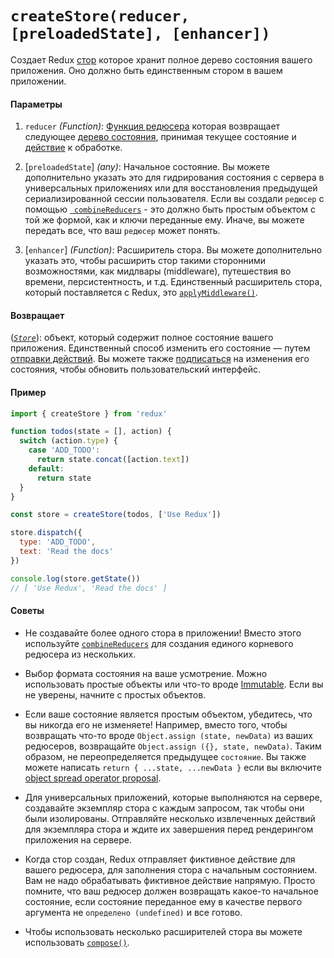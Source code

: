 # `createStore(reducer, [preloadedState], [enhancer])`

Создает Redux [стор](Store.md) которое хранит полное дерево состояния вашего приложения.
Оно должно быть единственным стором в вашем приложении.

#### Параметры

  1. `reducer` *(Function)*: [Функция редюсера](../Glossary.md#reducer) которая возвращает следующее [дерево состояния](../Glossary.md#state), принимая текущее состояние и [действие](../Glossary.md#action) к обработке.

  2. [`preloadedState`] *(any)*: Начальное состояние. Вы можете дополнительно указать это для гидрирования состояния с сервера в универсальных приложениях или для восстановления предыдущей сериализированной сессии пользователя. Если вы создали `редюсер` с помощью [` combineReducers`](combineReducers.md) - это должно быть простым объектом с той же формой, как и ключи переданные ему. Иначе, вы можете передать все, что ваш `редюсер` может понять.

  3. [`enhancer`] *(Function)*: Расширитель стора. Вы можете дополнительно указать это, чтобы расширить стор такими сторонними возможностями, как мидлвары (middleware), путешествия во времени, персистентность, и т.д. Единственный расширитель стора, который поставляется с Redux, это [`applyMiddleware()`](applyMiddleware.md).

#### Возвращает

([*`Store`*](Store.md)): объект, который содержит полное состояние вашего приложения. Единственный способ изменить его состояние — путем [отправки действий](Store.md#dispatch). Вы можете также [подписаться](Store.md#subscribe) на изменения его состояния, чтобы обновить пользовательский интерфейс.

#### Пример

```js
import { createStore } from 'redux'

function todos(state = [], action) {
  switch (action.type) {
    case 'ADD_TODO':
      return state.concat([action.text])
    default:
      return state
  }
}

const store = createStore(todos, ['Use Redux'])

store.dispatch({
  type: 'ADD_TODO',
  text: 'Read the docs'
})

console.log(store.getState())
// [ 'Use Redux', 'Read the docs' ]
```

#### Советы

  * Не создавайте более одного стора в приложении! Вместо этого используйте [`combineReducers`](combineReducers.md) для создания единого корневого редюсера из нескольких.

  * Выбор формата состояния на ваше усмотрение. Можно использовать простые объекты или что-то вроде [Immutable](http://facebook.github.io/immutable-js/). Если вы не уверены, начните с простых объектов.

  * Если ваше состояние является простым объектом, убедитесь, что вы никогда его не изменяете! Например, вместо того, чтобы возвращать что-то вроде `Object.assign (state, newData)` из ваших редюсеров, возвращайте `Object.assign ({}, state, newData)`. Таким образом, не переопределяется предыдущее `состояние`. Вы также можете написать `return { ...state, ...newData }` если вы включите [object spread operator proposal](../recipes/UsingObjectSpreadOperator.md).

  * Для универсальных приложений, которые выполняются на сервере, создавайте экземпляр стора с каждым запросом, так чтобы они были изолированы. Отправляйте несколько извлеченных действий для экземпляра стора и ждите их завершения перед рендерингом приложения на сервере.

  * Когда стор создан, Redux отправляет фиктивное действие для вашего редюсера, для заполнения стора с начальным состоянием. Вам не надо обрабатывать фиктивное действие напрямую. Просто помните, что ваш редюсер должен возвращать какое-то начальное состояние, если состояние переданное ему в качестве первого аргумента не `определено (undefined)` и все готово.

  * Чтобы использовать несколько расширителей стора вы можете использовать [`compose()`](compose.md).
